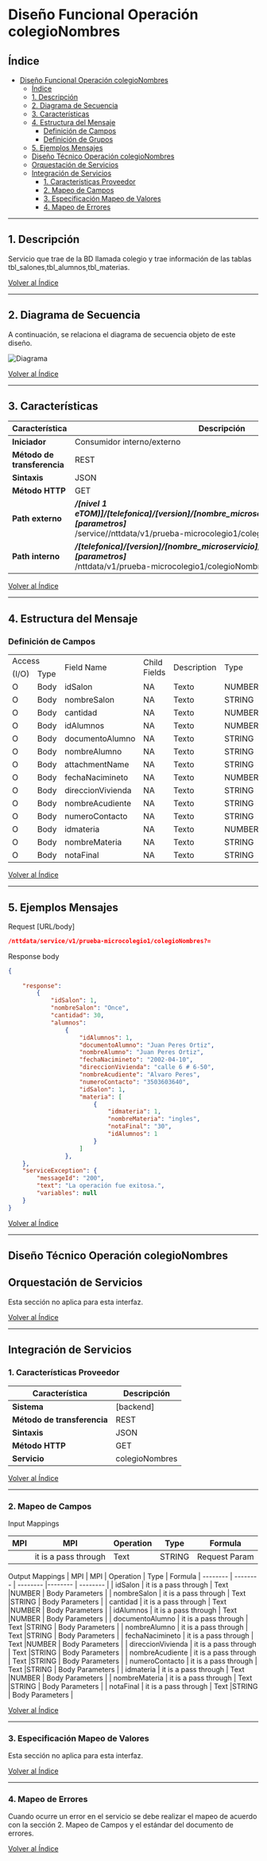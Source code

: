 # Diseño Funcional Operación colegioNombres

## Índice

- [Diseño Funcional Operación colegioNombres](#diseño-funcional-operación-nombre)
  - [Índice](#índice)
  - [1. Descripción](#1-descripción)
  - [2. Diagrama de Secuencia](#2-diagrama-de-secuencia)
  - [3. Características](#3-características)
  - [4. Estructura del Mensaje](#4-estructura-del-mensaje)
    - [Definición de Campos](#definición-de-campos)
    - [Definición de Grupos](#definición-de-grupos)
  - [5. Ejemplos Mensajes](#5-ejemplos-mensajes)
  - [Diseño Técnico Operación colegioNombres](#diseño-técnico-operación-nombre)
  - [Orquestación de Servicios](#orquestación-de-servicios)
  - [Integración de Servicios](#integración-de-servicios)
    - [1. Características Proveedor](#1-características-proveedor)
    - [2. Mapeo de Campos](#2-mapeo-de-campos)
    - [3. Especificación Mapeo de Valores](#3-especificación-mapeo-de-valores)
    - [4. Mapeo de Errores](#4-mapeo-de-errores)

---

## 1. Descripción

Servicio que trae de la  BD llamada colegio y trae información de las tablas  tbl_salones,tbl_alumnos,tbl_materias.


[Volver al Índice](#índice)

---

## 2. Diagrama de Secuencia

A continuación, se relaciona el diagrama de secuencia objeto de este diseño.

![Diagrama](img/ds-path.png)

[Volver al Índice](#índice)

---

## 3. Características

| Característica | Descripción |
| -------------- | ----------- |
| **Iniciador** | Consumidor interno/externo |
| **Método de transferencia** | REST |
| **Sintaxis** | JSON |
| **Método HTTP** | GET |
| **Path externo** | ***/[nivel 1 eTOM)]/[telefonica]/[version]/[nombre_microservicio]/[nombre_operación][parametros]***<br> /service//nttdata/v1/prueba-microcolegio1/colegioNombres/
| **Path interno** | ***/[telefonica]/[version]/[nombre_microservicio]/[nombre_operación][parametros]***<br> /nttdata/v1/prueba-microcolegio1/colegioNombres/

[Volver al Índice](#índice)

---

## 4. Estructura del Mensaje

### Definición de Campos

  <body>
<style>
@page { margin-left: 0.7in; margin-right: 0.7in; margin-top: 0.75in; margin-bottom: 0.75in; }
body { margin-left: 0.7in; margin-right: 0.7in; margin-top: 0.75in; margin-bottom: 0.75in; }
</style>
    <table border="0" cellpadding="0" cellspacing="0" id="sheet0" class="sheet0 gridlines">
        <col class="col0">
        <col class="col1">
        <col class="col2">
        <col class="col3">
        <col class="col4">
        <col class="col5">
        <col class="col6">
        <tbody>
          <tr class="row0">
            <td class="column0 style10 s style10" colspan="2">Access</td>
            <td class="column2 style8 s style9" rowspan="2">Field Name</td>
            <td class="column3 style8 s style9" rowspan="2">Child Fields</td>
            <td class="column4 style8 s style9" rowspan="2">Description</td>
            <td class="column5 style8 s style9" rowspan="2">Type</td>
            <td class="column6 style8 s style9" rowspan="2">Required?</td>
          </tr>
          <tr class="row1">
            <td class="column0 style1 s">(I/O)</td>
            <td class="column1 style1 s">Type</td>
          </tr>
          <tr class="row5">
          <tr class="row10">
            <td class="column0 style2 s">O</td>
            <td class="column1 style15 s">Body</td>
            <td class="column2 style3 s">idSalon</td>
            <td class="column3 style3 s">NA</td>
            <td class="column4 style5 s">Texto</td>
            <td class="column5 style4 s">NUMBER</td>
            <td class="column6 style6 s">Y</td>
          </tr>
          <tr class="row10">
            <td class="column0 style2 s">O</td>
            <td class="column1 style15 s">Body</td>
            <td class="column2 style3 s">nombreSalon</td>
            <td class="column3 style3 s">NA</td>
            <td class="column4 style5 s">Texto</td>
            <td class="column5 style4 s">STRING</td>
            <td class="column6 style6 s">Y</td>
          </tr>
          <tr class="row10">
            <td class="column0 style2 s">O</td>
            <td class="column1 style15 s">Body</td>
            <td class="column2 style3 s">cantidad</td>
            <td class="column3 style3 s">NA</td>
            <td class="column4 style5 s">Texto</td>
            <td class="column5 style4 s">NUMBER</td>
            <td class="column6 style6 s">Y</td>
          </tr>
          <tr class="row10">
            <td class="column0 style2 s">O</td>
            <td class="column1 style15 s">Body</td>
            <td class="column2 style3 s">idAlumnos</td>
            <td class="column3 style3 s">NA</td>
            <td class="column4 style5 s">Texto</td>
            <td class="column5 style4 s">NUMBER</td>
            <td class="column6 style6 s">Y</td>
          </tr>
          <tr class="row10">
            <td class="column0 style2 s">O</td>
            <td class="column1 style15 s">Body</td>
            <td class="column2 style3 s">documentoAlumno</td>
            <td class="column3 style3 s">NA</td>
            <td class="column4 style5 s">Texto</td>
            <td class="column5 style4 s">STRING</td>
            <td class="column6 style6 s">Y</td>
          </tr>
          <tr class="row10">
            <td class="column0 style2 s">O</td>
            <td class="column1 style15 s">Body</td>
            <td class="column2 style3 s">nombreAlumno</td>
            <td class="column3 style3 s">NA</td>
            <td class="column4 style5 s">Texto</td>
            <td class="column5 style4 s">STRING</td>
            <td class="column6 style6 s">Y</td>
          </tr>
          <tr class="row10">
            <td class="column0 style2 s">O</td>
            <td class="column1 style15 s">Body</td>
            <td class="column2 style3 s">attachmentName</td>
            <td class="column3 style3 s">NA</td>
            <td class="column4 style5 s">Texto</td>
            <td class="column5 style4 s">STRING</td>
            <td class="column6 style6 s">Y</td>
          </tr>
          <tr class="row10">
            <td class="column0 style2 s">O</td>
            <td class="column1 style15 s">Body</td>
            <td class="column2 style3 s">fechaNacimineto</td>
            <td class="column3 style3 s">NA</td>
            <td class="column4 style5 s">Texto</td>
            <td class="column5 style4 s">NUMBER</td>
            <td class="column6 style6 s">Y</td>
          </tr>
          <tr class="row10">
            <td class="column0 style2 s">O</td>
            <td class="column1 style15 s">Body</td>
            <td class="column2 style3 s">direccionVivienda</td>
            <td class="column3 style3 s">NA</td>
            <td class="column4 style5 s">Texto</td>
            <td class="column5 style4 s">STRING</td>
            <td class="column6 style6 s">Y</td>
          </tr>
           <tr class="row10">
            <td class="column0 style2 s">O</td>
            <td class="column1 style15 s">Body</td>
            <td class="column2 style3 s">nombreAcudiente</td>
            <td class="column3 style3 s">NA</td>
            <td class="column4 style5 s">Texto</td>
            <td class="column5 style4 s">STRING</td>
            <td class="column6 style6 s">Y</td>
          </tr>
           <tr class="row10">
            <td class="column0 style2 s">O</td>
            <td class="column1 style15 s">Body</td>
            <td class="column2 style3 s">numeroContacto</td>
            <td class="column3 style3 s">NA</td>
            <td class="column4 style5 s">Texto</td>
            <td class="column5 style4 s">STRING</td>
            <td class="column6 style6 s">Y</td>
          </tr>
           <tr class="row10">
            <td class="column0 style2 s">O</td>
            <td class="column1 style15 s">Body</td>
            <td class="column2 style3 s">idmateria</td>
            <td class="column3 style3 s">NA</td>
            <td class="column4 style5 s">Texto</td>
            <td class="column5 style4 s">NUMBER</td>
            <td class="column6 style6 s">Y</td>
          </tr>
           <tr class="row10">
            <td class="column0 style2 s">O</td>
            <td class="column1 style15 s">Body</td>
            <td class="column2 style3 s">nombreMateria</td>
            <td class="column3 style3 s">NA</td>
            <td class="column4 style5 s">Texto</td>
            <td class="column5 style4 s">STRING</td>
            <td class="column6 style6 s">Y</td>
          </tr>
           <tr class="row10">
            <td class="column0 style2 s">O</td>
            <td class="column1 style15 s">Body</td>
            <td class="column2 style3 s">notaFinal</td>
            <td class="column3 style3 s">NA</td>
            <td class="column4 style5 s">Texto</td>
            <td class="column5 style4 s">STRING</td>
            <td class="column6 style6 s">Y</td>
          </tr>
        </tbody>
    </table>
  </body>

[Volver al Índice](#índice)

---

## 5. Ejemplos Mensajes

Request \[URL/body]

```json
/nttdata/service/v1/prueba-microcolegio1/colegioNombres?=

```

Response body

```json
{
    
    "response": 
        {
            "idSalon": 1,
            "nombreSalon": "Once",
            "cantidad": 30,
            "alumnos": 
                {
                    "idAlumnos": 1,
                    "documentoAlumno": "Juan Peres Ortiz",
                    "nombreAlumno": "Juan Peres Ortiz",
                    "fechaNacimineto": "2002-04-10",
                    "direccionVivienda": "calle 6 # 6-50",
                    "nombreAcudiente": "Alvaro Peres",
                    "numeroContacto": "3503603640",
                    "idSalon": 1,
                    "materia": [
                        {
                            "idmateria": 1,
                            "nombreMateria": "ingles",
                            "notaFinal": "30",
                            "idAlumnos": 1
                        }
                    ]
                },
    },
    "serviceException": {
        "messageId": "200",
        "text": "La operación fue exitosa.",
        "variables": null
    }
}
```

[Volver al Índice](#índice)

---

## Diseño Técnico Operación colegioNombres

## Orquestación de Servicios

Esta sección no aplica para esta interfaz.

[Volver al Índice](#índice)

---

## Integración de Servicios

### 1. Características Proveedor

| Característica | Descripción |
| -------------- | ----------- |
| **Sistema**    | [backend] |
| **Método de transferencia** |       REST      |
| **Sintaxis** |    JSON     |
| **Método HTTP** |   GET   |
| **Servicio** |      colegioNombres       |

[Volver al Índice](#índice)

---

### 2. Mapeo de Campos

Input Mappings

| MPI | MPI | Operation | Type | Formula
| -------- | -------- | -------- |-------- | -------- |
|      | it is a pass through     | Text     |STRING     | Request Param     |

Output Mappings
| MPI | MPI | Operation | Type | Formula
| -------- | -------- | -------- |-------- | -------- |
| idSalon     | it is a pass through     | Text     |NUMBER     | Body Parameters     |
| nombreSalon     | it is a pass through     | Text     |STRING     | Body Parameters     |
| cantidad     | it is a pass through     | Text     |NUMBER     | Body Parameters     |
| idAlumnos     | it is a pass through     | Text     |NUMBER     | Body Parameters     |
| documentoAlumno     | it is a pass through     | Text     |STRING     | Body Parameters     |
| nombreAlumno     | it is a pass through     | Text     |STRING     | Body Parameters     |
| fechaNacimineto     | it is a pass through     | Text     |NUMBER     | Body Parameters     |
| direccionVivienda     | it is a pass through     | Text     |STRING     | Body Parameters     |
| nombreAcudiente     | it is a pass through     | Text     |STRING     | Body Parameters     |
| numeroContacto     | it is a pass through     | Text     |STRING     | Body Parameters     |
| idmateria     | it is a pass through     | Text     |NUMBER     | Body Parameters     |
| nombreMateria     | it is a pass through     | Text     |STRING     | Body Parameters     |
| notaFinal     | it is a pass through     | Text     |STRING     | Body Parameters     |

[Volver al Índice](#índice)

---

### 3. Especificación Mapeo de Valores

Esta sección no aplica para esta interfaz.

[Volver al Índice](#índice)

---

### 4. Mapeo de Errores

Cuando ocurre un error en el servicio se debe realizar el mapeo de acuerdo con la sección 2. Mapeo de Campos y el estándar del documento de errores.

[Volver al Índice](#índice)
